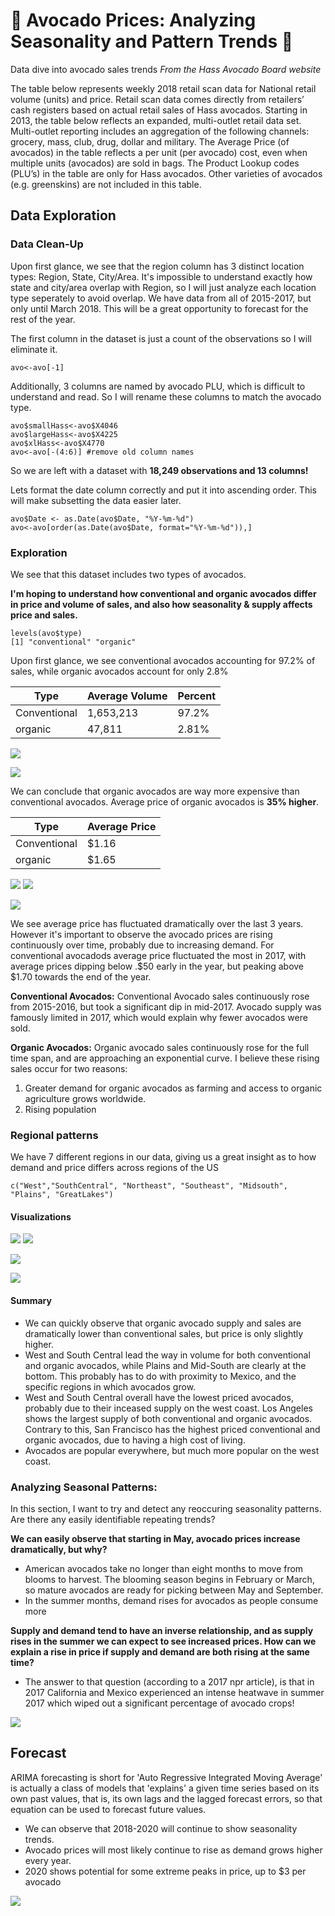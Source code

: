 # :avocado: Avocado Prices: Analyzing Seasonality and Pattern Trends :avocado:
Data dive into avocado sales trends
*From the Hass Avocado Board website*

The table below represents weekly 2018 retail scan data for National retail volume (units) and price. Retail scan data comes directly from retailers’ cash registers based on actual retail sales of Hass avocados. Starting in 2013, the table below reflects an expanded, multi-outlet retail data set. Multi-outlet reporting includes an aggregation of the following channels: grocery, mass, club, drug, dollar and military. The Average Price (of avocados) in the table reflects a per unit (per avocado) cost, even when multiple units (avocados) are sold in bags. The Product Lookup codes (PLU’s) in the table are only for Hass avocados. Other varieties of avocados (e.g. greenskins) are not included in this table.

## Data Exploration 
### Data Clean-Up 
Upon first glance, we see that the region column has 3 distinct location types: Region, State, City/Area. It's impossible to understand exactly how state and city/area overlap with Region, so I will just analyze each location type seperately to avoid overlap. We have data from all of 2015-2017, but only until March 2018. This will be a great opportunity to forecast for the rest of the year.

The first column in the dataset is just a count of the observations so I will eliminate it.
```
avo<-avo[-1]
```

Additionally, 3 columns are named by avocado PLU, which is difficult to understand and read. So I will rename these columns to match the avocado type.  
```
avo$smallHass<-avo$X4046
avo$largeHass<-avo$X4225
avo$xlHass<-avo$X4770
avo<-avo[-(4:6)] #remove old column names
```
So we are left with a dataset with **18,249 observations and 13 columns!**

Lets format the date column correctly and put it into ascending order. This will make subsetting the data easier later.

```
avo$Date <- as.Date(avo$Date, "%Y-%m-%d")
avo<-avo[order(as.Date(avo$Date, format="%Y-%m-%d")),]
```
### Exploration
We see that this dataset includes two types of avocados. 

**I'm hoping to understand how conventional and organic avocados differ in price and volume of sales, and also how seasonality & supply affects price and sales.**
```
levels(avo$type)
[1] "conventional" "organic"  
```

Upon first glance, we see conventional avocados accounting for 97.2% of sales, while organic avocados account for only 2.8%

| Type         | Average Volume | Percent       |     
|--------------|----------------|---------------|
| Conventional | 1,653,213      | 97.2%         |  
| organic      | 47,811         | 2.81%         |  
                                           
![](images/distribution.jpeg)

![](images/yearly_distribution.jpeg)


We can conclude that organic avocados are way more expensive than conventional avocados. Average price of organic avocados is **35% higher**.

| Type         | Average Price  | 
|--------------|----------------|
| Conventional | $1.16          | 
| organic      | $1.65          | 



![](images/time_series1.jpeg) ![](images/barplot_.jpeg)


![](images/scaled_timeseries.jpeg)


We see average price has fluctuated dramatically over the last 3 years. However it's important to observe the avocado prices are rising continuously over time, probably due to increasing demand. For conventional avocadods average price fluctuated the most in 2017, with average prices dipping below .$50 early in the year, but peaking above $1.70 towards the end of the year.

**Conventional Avocados:** Conventional Avocado sales continuously rose from 2015-2016, but took a significant dip in mid-2017. Avocado supply was famously limited in 2017, which would explain why fewer avocados were sold.

**Organic Avocados:** Organic avocado sales continuously rose for the full time span, and are approaching an exponential curve. I believe these rising sales occur for two reasons: 

1. Greater demand for organic avocados as farming and access to organic agriculture grows worldwide. 
2. Rising population

### Regional patterns
We have 7 different regions in our data, giving us a great insight as to how demand and price differs across regions of the US 
```
c("West","SouthCentral", "Northeast", "Southeast", "Midsouth", "Plains", "GreatLakes")
```

#### Visualizations 

![](images/regional_volume_boxplot.jpeg)
![](images/regional_price_boxplot.jpeg)

![](images/regional_averageprice.jpeg)

![](images/regional_volume.jpeg)

#### Summary
- We can quickly observe that organic avocado supply and sales are dramatically lower than conventional sales, but price is only slightly higher.
- West and South Central lead the way in volume for both conventional and organic avocados, while Plains and Mid-South are clearly at the bottom. This probably has to do with proximity to Mexico, and the specific regions in which avocados grow.
- West and South Central overall have the lowest priced avocados, probably due to their inceased supply on the west coast. Los Angeles shows the largest supply of both conventional and organic avocados. Contrary to this, San Francisco has the highest priced conventional and organic avocados, due to having a high cost of living.
- Avocados are popular everywhere, but much more popular on the west coast. 



### Analyzing Seasonal Patterns:
In this section, I want to try and detect any reoccuring seasonality patterns. Are there any easily identifiable repeating trends? 

**We can easily observe that starting in May, avocado prices increase dramatically, but why?**
- American avocados take no longer than eight months to move from blooms to harvest. The blooming season begins in February or March, so mature avocados are ready for picking between May and September.
- In the summer months, demand rises for avocados as people consume more

**Supply and demand tend to have an inverse relationship, and as supply rises in the summer we can expect to see increased prices. How can we explain a rise in price if supply and demand are both rising at the same time?**

- The answer to that question (according to a 2017 npr article), is that in 2017 California and Mexico experienced an intense heatwave in summer 2017 which wiped out a significant percentage of avocado crops!

![](images/seasonality_.jpeg)

## Forecast

ARIMA forecasting is short for 'Auto Regressive Integrated Moving Average' is actually a class of models that 'explains' a given time series based on its own past values, that is, its own lags and the lagged forecast errors, so that equation can be used to forecast future values. 

- We can observe that 2018-2020 will continue to show seasonality trends.
- Avocado prices will most likely continue to rise as demand grows higher every year. 
- 2020 shows potential for some extreme peaks in price, up to $3 per avocado

![](images/arima_conv_forecast.jpeg)



